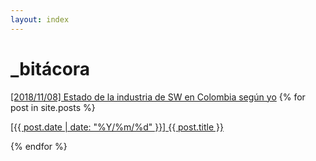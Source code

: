 ```yaml
---
layout: index 
---
```


# _bitácora
<a href="https://telegra.ph/Estado-de-la-industria-de-SW-en-Colombia-seg%C3%BAn-yo-11-08">[2018/11/08] Estado de la industria de SW en Colombia según yo</a>
{% for post in site.posts %}        
<p>
    <a href="{{ baseurl }}{{ post.url }}">[{{ post.date | date: "%Y/%m/%d" }}] {{ post.title }}</a>
</p>
{% endfor %}

